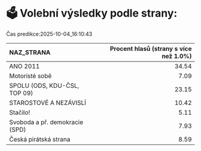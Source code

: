 # 🗳️ Volební výsledky podle strany:

Čas predikce:2025-10-04_16:10:43

| NAZ_STRANA                     |   Procent hlasů (strany s více než 1.0%) |
|:-------------------------------|-----------------------------------------:|
| ANO 2011                       |                                    34.54 |
| Motoristé sobě                 |                                     7.09 |
| SPOLU (ODS, KDU-ČSL, TOP 09)   |                                    23.15 |
| STAROSTOVÉ A NEZÁVISLÍ         |                                    10.42 |
| Stačilo!                       |                                     5.11 |
| Svoboda a př. demokracie (SPD) |                                     7.93 |
| Česká pirátská strana          |                                     8.59 |